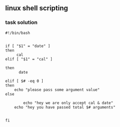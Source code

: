 ## linux shell scripting  

### task solution 

```
#!/bin/bash


if [ "$1" = "date" ]
then
     cal
elif [ "$1" = "cal" ]

then
      date

elif [ $# -eq 0 ]
then
	echo "please pass some argument value"
else 

        echo "hey we are only accept cal & date"
	echo "hey you have passed total $# arguments"


fi

```



